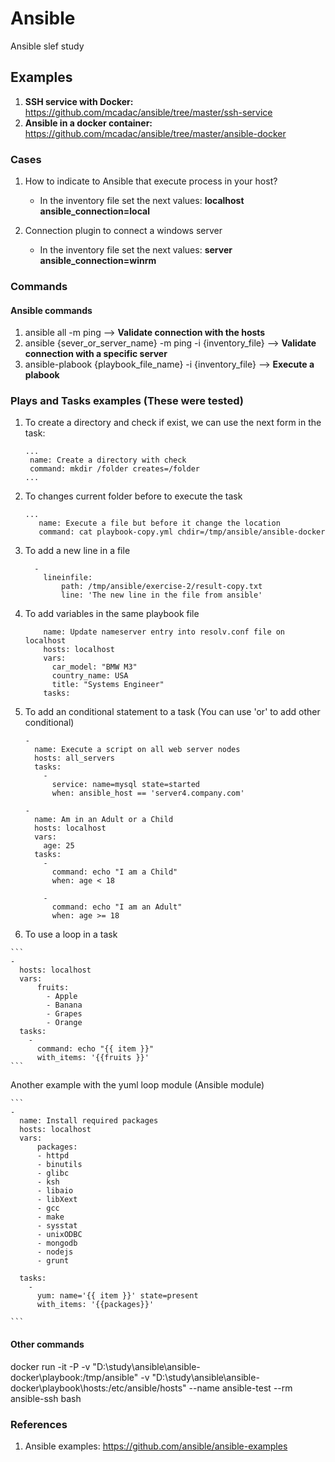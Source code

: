 # Ansible

Ansible slef study

## Examples

1. **SSH service with Docker:** https://github.com/mcadac/ansible/tree/master/ssh-service
2. **Ansible in a docker container:** https://github.com/mcadac/ansible/tree/master/ansible-docker

### Cases

1. How to indicate to Ansible that execute process in your host?

    - In the inventory file set the next values: 
      **localhost ansible_connection=local**

2. Connection plugin to connect a windows server

    - In the inventory file set the next values: 
      **server ansible_connection=winrm**

### Commands

#### Ansible commands
1. ansible all -m ping --> **Validate connection with the hosts**
2. ansible {sever_or_server_name} -m ping -i {inventory_file} --> **Validate connection with a specific server**
3. ansible-plabook {playbook_file_name} -i {inventory_file} --> **Execute a plabook**

### Plays and Tasks examples (These were tested)

1. To create a directory and check if exist,  we can use the next form in the task:
    ```
    ...
     name: Create a directory with check
     command: mkdir /folder creates=/folder
    ...
    ```

2. To changes current folder before to execute the task

    ```
    ...
       name: Execute a file but before it change the location
       command: cat playbook-copy.yml chdir=/tmp/ansible/ansible-docker
    ```
3. To add a new line in a file

    ```
      -
        lineinfile:
            path: /tmp/ansible/exercise-2/result-copy.txt
            line: 'The new line in the file from ansible'
    ```
 4. To add variables in the same playbook file
    
    ```
        name: Update nameserver entry into resolv.conf file on localhost
        hosts: localhost
        vars:
          car_model: "BMW M3"
          country_name: USA
          title: "Systems Engineer"
        tasks:
    ```
 5. To add an conditional statement to a task (You can use 'or' to add other conditional)
    ```
    -
      name: Execute a script on all web server nodes
      hosts: all_servers
      tasks:
        -
          service: name=mysql state=started
          when: ansible_host == 'server4.company.com'
    ```
    
    ```
    -
      name: Am in an Adult or a Child
      hosts: localhost
      vars:
        age: 25
      tasks:
        -
          command: echo "I am a Child"
          when: age < 18

        -
          command: echo "I am an Adult"
          when: age >= 18
    ```
  
  6. To use a loop in a task
  
    ```
    -
      hosts: localhost
      vars:
          fruits:
            - Apple
            - Banana
            - Grapes
            - Orange
      tasks:
        -
          command: echo "{{ item }}"
          with_items: '{{fruits }}'
    ```
   Another example with the yuml loop module (Ansible module)  
    
    ```
    -
      name: Install required packages
      hosts: localhost
      vars:
          packages:
          - httpd
          - binutils
          - glibc
          - ksh
          - libaio
          - libXext
          - gcc
          - make
          - sysstat
          - unixODBC
          - mongodb
          - nodejs
          - grunt

      tasks:
        -
          yum: name='{{ item }}' state=present
          with_items: '{{packages}}'
    
    ```
  

#### Other commands
docker run -it -P -v "D:\study\ansible\ansible-docker\playbook:/tmp/ansible" -v  "D:\study\ansible\ansible-docker\playbook\hosts:/etc/ansible/hosts" --name ansible-test --rm  ansible-ssh  bash

### References

1. Ansible examples: https://github.com/ansible/ansible-examples


